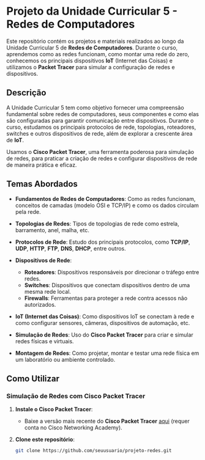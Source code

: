 # Projeto da Unidade Curricular 5 - Redes de Computadores

Este repositório contém os projetos e materiais realizados ao longo da Unidade Curricular 5 de **Redes de Computadores**. Durante o curso, aprendemos como as redes funcionam, como montar uma rede do zero, conhecemos os principais dispositivos **IoT** (Internet das Coisas) e utilizamos o **Packet Tracer** para simular a configuração de redes e dispositivos.

## Descrição

A Unidade Curricular 5 tem como objetivo fornecer uma compreensão fundamental sobre redes de computadores, seus componentes e como elas são configuradas para garantir comunicação entre dispositivos. Durante o curso, estudamos os principais protocolos de rede, topologias, roteadores, switches e outros dispositivos de rede, além de explorar a crescente área de **IoT**.

Usamos o **Cisco Packet Tracer**, uma ferramenta poderosa para simulação de redes, para praticar a criação de redes e configurar dispositivos de rede de maneira prática e eficaz.

## Temas Abordados

- **Fundamentos de Redes de Computadores**: Como as redes funcionam, conceitos de camadas (modelo OSI e TCP/IP) e como os dados circulam pela rede.
  
- **Topologias de Redes**: Tipos de topologias de rede como estrela, barramento, anel, malha, etc.
  
- **Protocolos de Rede**: Estudo dos principais protocolos, como **TCP/IP**, **UDP**, **HTTP**, **FTP**, **DNS**, **DHCP**, entre outros.
  
- **Dispositivos de Rede**:
  - **Roteadores**: Dispositivos responsáveis por direcionar o tráfego entre redes.
  - **Switches**: Dispositivos que conectam dispositivos dentro de uma mesma rede local.
  - **Firewalls**: Ferramentas para proteger a rede contra acessos não autorizados.
  
- **IoT (Internet das Coisas)**: Como dispositivos IoT se conectam à rede e como configurar sensores, câmeras, dispositivos de automação, etc.
  
- **Simulação de Redes**: Uso do **Cisco Packet Tracer** para criar e simular redes físicas e virtuais.
  
- **Montagem de Redes**: Como projetar, montar e testar uma rede física em um laboratório ou ambiente controlado.

## Como Utilizar

### Simulação de Redes com Cisco Packet Tracer

1. **Instale o Cisco Packet Tracer**: 
   - Baixe a versão mais recente do **Cisco Packet Tracer** [aqui](https://www.netacad.com/courses/packet-tracer) (requer conta no Cisco Networking Academy).

2. **Clone este repositório**:

   ```bash
   git clone https://github.com/seuusuario/projeto-redes.git
